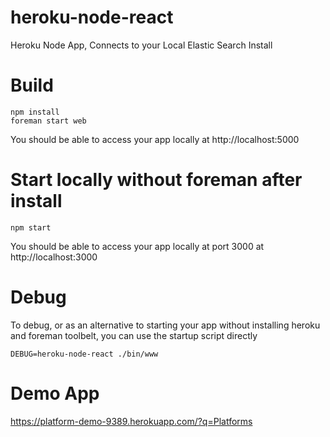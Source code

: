 # heroku-node-react
Heroku Node App, Connects to your Local Elastic Search Install

# Build
```
npm install
foreman start web
```

You should be able to access your app locally at http://localhost:5000

# Start locally without foreman after install
```
npm start
```
You should be able to access your app locally at port 3000 at http://localhost:3000

# Debug
To debug, or as an alternative to starting your app without installing
heroku and foreman toolbelt, you can use the startup script directly

```
DEBUG=heroku-node-react ./bin/www
```

# Demo App
https://platform-demo-9389.herokuapp.com/?q=Platforms

